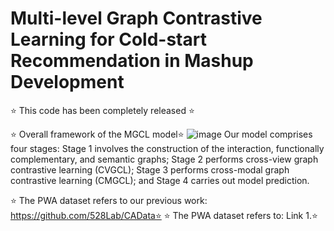 # Multi-level Graph Contrastive Learning for Cold-start Recommendation in Mashup Development
⭐ This code has been completely released ⭐

⭐ Overall framework of the MGCL model⭐ 
![image](https://github.com/user-attachments/assets/3191ff2b-cebd-458a-ae03-095ecba561af)
Our model comprises four stages: Stage 1 involves the construction of the interaction, functionally complementary, and semantic graphs; Stage 2 performs cross-view graph contrastive learning (CVGCL); Stage 3  performs cross-modal graph contrastive learning (CMGCL); and Stage 4 carries out model prediction. 

⭐ The PWA dataset refers to our previous work: https://github.com/528Lab/CAData⭐ 
⭐ The PWA dataset refers to: Link 1.⭐ 

